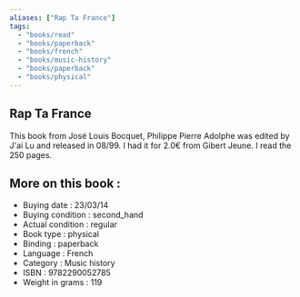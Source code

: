 ```yaml
---
aliases: ["Rap Ta France"] 
tags: 
  - "books/read" 
  - "books/paperback" 
  - "books/french"
  - "books/music-history"
  - "books/paperback"
  - "books/physical"
---
```



## Rap Ta France
This book from José Louis Bocquet, Philippe Pierre Adolphe was edited by J'ai Lu and released in 08/99. I had it for 2.0€ from Gibert Jeune. I read the 250 pages.

## More on this book :
- Buying date : 23/03/14
- Buying condition : second_hand
- Actual condition : regular
- Book type : physical
- Binding : paperback
- Language : French
- Category : Music history
- ISBN : 9782290052785
- Weight in grams : 119
